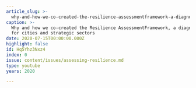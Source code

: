 ```yaml
---
article_slug: >-
  why-and-how-we-co-created-the-resilience-assessmentframework-a-diagnosis-tool-for-cities-and-strategic-sectors
caption: >-
  Why and how we co-created the Resilience AssessmentFramework, a diagnosis tool
  for cities and strategic sectors
date: 2020-07-15T00:00:00.000Z
highlight: false
id: Hq5Yhz3Nxz4
index: 0
issue: content/issues/assessing-resilience.md
type: youtube
years: 2020

---
```

